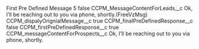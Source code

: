 <?xml version="1.0" encoding="UTF-8"?>
<CustomMetadata xmlns="http://soap.sforce.com/2006/04/metadata" xmlns:xsi="http://www.w3.org/2001/XMLSchema-instance" xmlns:xsd="http://www.w3.org/2001/XMLSchema">
    <label>First Pre Defined Message 5</label>
    <protected>false</protected>
    <values>
        <field>CCPM_MessageContentForLeads__c</field>
        <value xsi:type="xsd:string">Ok, I’ll be reaching out to you via phone, shortly.(FreeVzMsg)</value>
    </values>
    <values>
        <field>CCPM_dispalyOrignialMessage__c</field>
        <value xsi:type="xsd:boolean">true</value>
    </values>
    <values>
        <field>CCPM_finalPreDefinedResponse__c</field>
        <value xsi:type="xsd:boolean">false</value>
    </values>
    <values>
        <field>CCPM_firstPreDefinedResponse__c</field>
        <value xsi:type="xsd:boolean">true</value>
    </values>
    <values>
        <field>CCPM_messageContentForProspects__c</field>
        <value xsi:type="xsd:string">Ok, I’ll be reaching out to you via phone, shortly.</value>
    </values>
</CustomMetadata>
